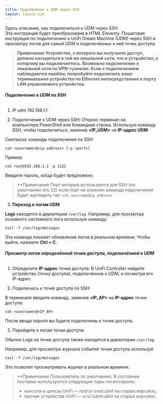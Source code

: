 ```yaml
---
title: Подключения к UDM через SSH
layout: layout.njk
---
```

Здесь описание, как подключиться к UDM через SSH.  
Эта инструкция будет преобразована в HTML Eleventy.
Пошаговая инструкция по подключению к UniFi Dream Machine (UDM) через SSH и просмотру логов для самой UDM и подключённых к ней точек доступа.

> **Примечание
> Устройство, с которого вы получаете доступ, должно находиться в той же локальной сети, что и устройство, к которому вы подключаетесь. Возможно подключение к локальной сети по VPN-туннелю. Если с подключением наблюдаются ошибки, попробуйте подключить ваше терминальное устройство по Ethernet непосредственно к порту LAN управляемого устройства.**

###### **Подключение к UDM по SSH**

1. IP udm 192.168.1.1

2. Подключение к UDM через SSH:
Открою терминал на компьютере.PowerShell или Командная строка.
Использую команду SSH, чтобы подключиться, заменив **<IP_UDM>** на **IP-адрес UDM**:

Синтаксис команды подключения по SSH:

`ssh <username>@<ip-address> [-p <port>]`

Пример:

`ssh root@192.168.1.1 -p 1122`

Введите пароль, когда будет предложено.
> **Примечание
> Порт который используется для SSH (по умолчанию это 22) если порт не изменен команда подключения будет выглядеть так: `ssh username@ip_address`

3. **Переход к логам UDM**

**Logs** находятся в директории `/var/log`. Например, для просмотра основного системного лога использую команду:

`tail -f /var/log/messages`

Эта команда покажет обновления логов в реальном времени. 
Чтобы выйти, нажмите **Ctrl + C.**

###### **Просмотр логов определённой точки доступа, подключённой к UDM**

1. Определите **IP-адрес** точки доступа: В UniFi Controller найдите устройство (точку доступа), подключённое к UDM, и посмотри его IP-адрес.

2. Подключись к точке доступа по SSH:

В терминале введите команду, заменив **<IP_AP>** на **IP-адрес** точки доступа:

`ssh <username>@<IP_AP>`

После ввода пароля вы будете подключены к точке доступа.

3. Перейдите к логам точки доступа:

Обычно Logs на точке доступа также находятся в директории `/var/log`.

Например, для просмотра журнала событий точки доступа используй:

`tail -f /var/log/messages`

Это позволит просматривать журнал в реальном времени.

> **Примечание
> Пользователь по умолчанию: В состоянии поставки используются следующие пары логин/пароль:
> - консоли и шлюзы UniFi — _root:ui_ (_root:ubnt_ на старых версиях);
> - прочие устройства UniFi — _ui:ui_ (_ubnt:ubnt_ на старых версиях)..

